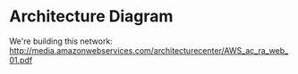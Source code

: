 # Architecture Diagram

We're building this network: http://media.amazonwebservices.com/architecturecenter/AWS_ac_ra_web_01.pdf
